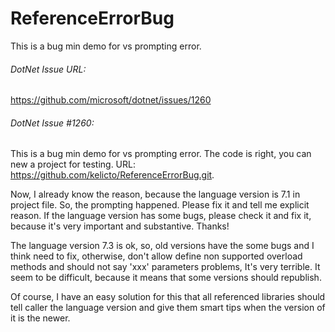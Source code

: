 # ReferenceErrorBug
This is a bug min demo for vs prompting error.

###### DotNet Issue URL:
https://github.com/microsoft/dotnet/issues/1260

###### DotNet Issue #1260:
This is a bug min demo for vs prompting error. The code is right, you can new a project for testing. URL: https://github.com/kelicto/ReferenceErrorBug.git.

Now, I already know the reason, because the language version is 7.1 in project file. So, the prompting happened. Please fix it and tell me explicit reason. If the language version has some bugs, please check it and fix it, because it's very important and substantive. Thanks!

The language version 7.3 is ok, so, old versions have the some bugs and I think need to fix, otherwise, don't allow define non supported overload methods and should not say 'xxx' parameters problems, It's very terrible. It seem to be difficult, because it means that some versions should republish.

Of course, I have an easy solution for this that all referenced libraries should tell caller the language version and give them smart tips when the version of it is the newer.
